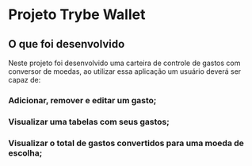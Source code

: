 # Projeto Trybe Wallet


## O que foi desenvolvido

Neste projeto foi desenvolvido uma carteira de controle de gastos com conversor de moedas, ao utilizar essa aplicação um usuário deverá ser capaz de:

### Adicionar, remover e editar um gasto;
### Visualizar uma tabelas com seus gastos;
### Visualizar o total de gastos convertidos para uma moeda de escolha;
